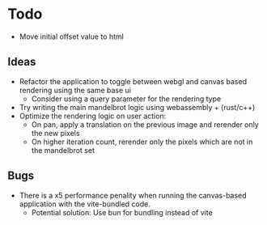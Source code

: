 # Todo

- Move initial offset value to html

## Ideas

- Refactor the application to toggle between webgl and canvas based rendering using the same base ui
  - Consider using a query parameter for the rendering type
- Try writing the main mandelbrot logic using webassembly + (rust/c++)
- Optimize the rendering logic on user action:
  - On pan, apply a translation on the previous image and rerender only the new pixels
  - On higher iteration count, rerender only the pixels which are not in the mandelbrot set

## Bugs

- There is a x5 performance penality when running the canvas-based application with the vite-bundled code.
  - Potential solution: Use bun for bundling instead of vite

